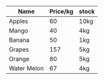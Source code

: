 |Name|Price/kg|stock|
|-----|----|----|
|Apples|60|10kg|
|Mango|40|4kg|
|Banana|50|1kg|
|Grapes|157|5kg|
|Orange |80|5kg|
|Water Melon|67|4kg|
